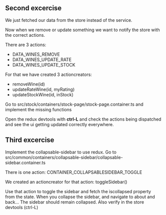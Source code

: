 ## Second excercise

We just fetched our data from the store instead of the service.

Now when we remove or update something we want to notify the store with the correct actions.

There are 3 actions: 
<ul>
<li>DATA_WINES_REMOVE</li>
<li>DATA_WINES_UPDATE_RATE</li> <li>DATA_WINES_UPDATE_STOCK</li>
</ul>
For that we have created 3 actioncreators:
<ul>
<li>removeWine(id)</li>
<li>updateRateWine(id, myRating)</li>
<li>updateStockWine(id, inStock)</li>
</ul>

Go to src/stock/containers/stock-page/stock-page.container.ts and implement the missing functions

Open the redux devtools with **ctrl-L** and check the actions being dispatched and see the ui getting updated correctly everywhere.

## Third excercise
Implement the collapsable-sidebar to use redux.
Go to src/common/containers/collapsable-sidebar/collapsable-sidebar.container.ts

There is one action: CONTAINER_COLLAPSABLESIDEBAR_TOGGLE

We created an actioncreator for that action: toggleSidebar()

Use that action to toggle the sidebar and fetch the iscollapsed property from the state. When you collapse the sidebar, and navigate to about and back... The sidebar should remain collapsed. Also verify in the store devtools (ctrl-L)